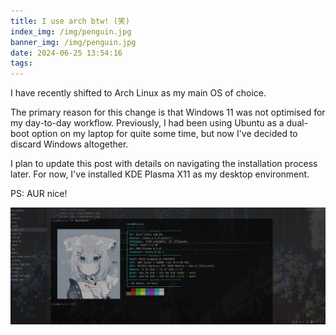 ```yaml
---
title: I use arch btw! (笑)
index_img: /img/penguin.jpg
banner_img: /img/penguin.jpg
date: 2024-06-25 13:54:16
tags:
---
```

I have recently shifted to Arch Linux as my main OS of choice.

The primary reason for this change is that Windows 11 was not optimised for my day-to-day workflow. Previously, I had been using Ubuntu as a dual-boot option on my laptop for quite some time, but now I've decided to discard Windows altogether.

I plan to update this post with details on navigating the installation process later. For now, I've installed KDE Plasma X11 as my desktop environment.

PS: AUR nice!

![](arch/fastfetch.png)